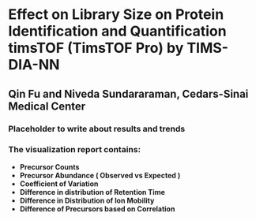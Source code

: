 # Effect on Library Size on Protein Identification and Quantification timsTOF (TimsTOF Pro) by TIMS-DIA-NN
  ## Qin Fu and Niveda Sundararaman, Cedars-Sinai Medical Center

### Placeholder to write about results and trends 

### The visualization report contains: 

- **Precursor Counts** 
- **Precursor Abundance ( Observed vs Expected )**
- **Coefficient of Variation**
- **Difference in distribution of Retention Time**
- **Difference in Distribution of Ion Mobility**
- **Difference of Precursors based on Correlation**
